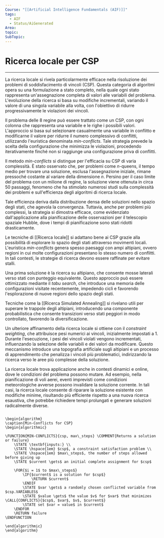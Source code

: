 ```yaml
---
Course: "[[Artificial Intelligence Fundamentals (AIF)]]"
tags:
  - AIF
  - Status/AiGenerated
Area: 
topic: 
SubTopic:
---
```


# Ricerca locale per CSP
---
La ricerca locale si rivela particolarmente efficace nella risoluzione dei problemi di soddisfacimento di vincoli (CSP). Questa categoria di algoritmi opera su una formulazione a stato completo, nella quale ogni stato rappresenta un'assegnazione completa di valori alle variabili del problema. L'evoluzione della ricerca si basa su modifiche incrementali, variando il valore di una singola variabile alla volta, con l'obiettivo di ridurre progressivamente le violazioni dei vincoli.

Il problema delle 8 regine può essere trattato come un CSP, con ogni colonna che rappresenta una variabile e le righe i possibili valori. L'approccio si basa sul selezionare casualmente una variabile in conflitto e modificarne il valore per ridurre il numero complessivo di conflitti, utilizzando l'euristica denominata *min-conflicts*. Tale strategia prevede la scelta della configurazione che minimizza le violazioni, procedendo iterativamente finché non si raggiunge una configurazione priva di conflitti.

Il metodo *min-conflicts* si distingue per l'efficacia su CSP di varia complessità. È stato osservato che, per problemi come $n$-queens, il tempo medio per trovare una soluzione, esclusa l'assegnazione iniziale, rimane pressoché costante al variare della dimensione $n$. Persino per il caso limite del problema con un milione di regine, la soluzione viene ottenuta in circa 50 passaggi, fenomeno che ha stimolato numerosi studi sulla complessità dei problemi e sull'efficienza degli algoritmi di ricerca locale.

Tale efficienza deriva dalla distribuzione densa delle soluzioni nello spazio degli stati, che agevola la convergenza. Tuttavia, anche per problemi più complessi, la strategia si dimostra efficace, come evidenziato dall'applicazione alla pianificazione delle osservazioni per il telescopio spaziale Hubble, dove i tempi di pianificazione sono stati ridotti drasticamente.

Le tecniche di [[Ricerca locale]] si adattano bene ai CSP grazie alla possibilità di esplorare lo spazio degli stati attraverso movimenti locali. L'euristica *min-conflicts* genera spesso paesaggi con ampi altipiani, ovvero regioni in cui molte configurazioni presentano lo stesso numero di conflitti. In tali contesti, le strategie di ricerca devono essere raffinate per evitare stalli.

Una prima soluzione è la ricerca su altipiano, che consente mosse laterali verso stati con punteggio equivalente. Questo approccio può essere ottimizzato mediante il *tabu search*, che introduce una memoria delle configurazioni visitate recentemente, impedendo cicli e favorendo l'esplorazione di nuove regioni dello spazio degli stati.

Tecniche come la [[Ricerca Simulated Annealing]] si rivelano utili per superare le trappole degli altipiani, introducendo una componente probabilistica che consente transizioni verso stati peggiori in modo controllato, favorendo la diversificazione.

Un ulteriore affinamento della ricerca locale si ottiene con il *constraint weighting*, che attribuisce pesi numerici ai vincoli, inizialmente impostati a 1. Durante l'esecuzione, i pesi dei vincoli violati vengono incrementati, influenzando la selezione delle variabili e dei valori da modificare. Questo meccanismo introduce una topografia artificiale sugli altipiani e un processo di apprendimento che penalizza i vincoli più problematici, indirizzando la ricerca verso le aree più complesse della soluzione.

La ricerca locale trova applicazione anche in contesti dinamici e online, dove le condizioni del problema possono mutare. Ad esempio, nella pianificazione di voli aerei, eventi imprevisti come condizioni meteorologiche avverse possono invalidare la soluzione corrente. In tali casi, la ricerca locale consente di riparare la soluzione esistente con modifiche minime, risultando più efficiente rispetto a una nuova ricerca esaustiva, che potrebbe richiedere tempi prolungati e generare soluzioni radicalmente diverse.


```pseudo

\begin{algorithm}
\caption{Min-Conflicts for CSP}
\begin{algorithmic}

\FUNCTION{MIN-CONFLICTS}{csp, max\_steps} \COMMENT{Returns a solution or failure}
    \STATE \textbf{inputs:} \\
    \STATE \hspace{1em} $csp$, a constraint satisfaction problem \\
    \STATE \hspace{1em} $max\_steps$, the number of steps allowed before giving up
    \STATE $current \gets$ an initial complete assignment for $csp$
    
    \FOR{$i = 1$ to $max\_steps$}
        \IF{$current$ is a solution for $csp$}
            \RETURN $current$
        \ENDIF
        \STATE $var \gets$ a randomly chosen conflicted variable from $csp.VARIABLES$
        \STATE $value \gets$ the value $v$ for $var$ that minimizes \CALL{CONFLICTS}{$csp$, $var$, $v$, $current$}
        \STATE set $var = value$ in $current$
    \ENDFOR
    \RETURN failure
\ENDFUNCTION

\end{algorithmic}
\end{algorithm}
```
